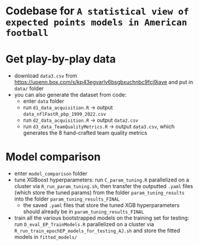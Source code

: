 
# Codebase for `A statistical view of expected points models in American football`

# Get play-by-play data
* download `data3.csv` from https://upenn.box.com/s/kp43egvarlv6bsgbxuchnbc9fcj9iave and put in `data/` folder
* you can also generate the dataset from code:
  * enter `data` folder
  * run `d1_data_acquisition.R` -> output `data_nflFastR_pbp_1999_2022.csv`
  * run `d2_data_acquisition.R` -> output `data2.csv`
  * run `d3_data_TeamQualityMetrics.R` -> output `data3.csv`, which generates the 8 hand-crafted team quality metrics 

# Model comparison
* enter `model_comparison` folder
* tune XGBoost hyperparameters: run `C_param_tuning.R` parallelized on a cluster via `R_run_param_tuning.sh`, then transfer the outputted `.yaml` files (which store the tuned params) from the folder `param_tuning_results` into the folder `param_tuning_results_FINAL`
  * the saved `.yaml` files that store the tuned XGB hyperparameters should already be in `param_tuning_results_FINAL`
* train all the various bootstrapped models on the training set for testing: run `D_eval_EP_TrainModels.R` parallelized on a cluster via `R_run_train_epochEP_models_for_testing_AJ.sh` and store the fitted models in `fitted_models/`

<!--
* evaluate EP models (prediction accuracy): run `eval_EP_models.R` (on a cluster via `run_eval_driveEP_models.sh`) -> output
 `FIXME`
* train and save models on the full dataset: `FIXME`
* for the catalytic modeling results on local machine: set params in `eval_EP_Header.R`, train in `eval_EP_TrainModels.R`, and eval in `eval_EP_EvalLosses.R` 
 

# Plots/visualizations
* enter `plotting` folder
* run `A_plot_EP.R` to visualize EP models
    * Before visualizing XGB models, need to train and save full XGBoost models via `model_comparison/train_full_models.R`; some of these models should already be saved in the Github
* run `A_plot_team_quality.R` to visualize our hand-crafted team quality metrics
* run `A_plot_selection_bias.R` to visualize selection bias induced by not adjusting for team quality
* run `A_plot_summary_stats.R` to visualize some data summary statistics
-->

